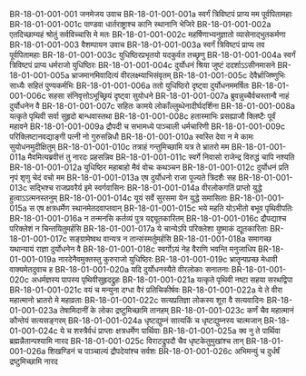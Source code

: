 BR-18-01-001-001	जनमेजय उवाच
BR-18-01-001-001a	स्वर्गं त्रिविष्टपं प्राप्य मम पूर्वपितामहाः
BR-18-01-001-001c	पाण्डवा धार्तराष्ट्राश्च कानि स्थानानि भेजिरे
BR-18-01-001-002a	एतदिच्छाम्यहं श्रोतुं सर्वविच्चासि मे मतः
BR-18-01-001-002c	महर्षिणाभ्यनुज्ञातो व्यासेनाद्भुतकर्मणा
BR-18-01-001-003	वैशम्पायन उवाच
BR-18-01-001-003a	स्वर्गं त्रिविष्टपं प्राप्य तव पूर्वपितामहाः
BR-18-01-001-003c	युधिष्ठिरप्रभृतयो यदकुर्वत तच्छृणु
BR-18-01-001-004a	स्वर्गं त्रिविष्टपं प्राप्य धर्मराजो युधिष्ठिरः
BR-18-01-001-004c	दुर्योधनं श्रिया जुष्टं ददर्शाऽऽसीनमासने
BR-18-01-001-005a	भ्राजमानमिवादित्यं वीरलक्ष्म्याभिसंवृतम्
BR-18-01-001-005c	देवैर्भ्राजिष्णुभिः साध्यैः सहितं पुण्यकर्मभिः
BR-18-01-001-006a	ततो युधिष्ठिरो दृष्ट्वा दुर्योधनममर्षितः
BR-18-01-001-006c	सहसा संनिवृत्तोऽभूच्छ्रियं दृष्ट्वा सुयोधने
BR-18-01-001-007a	ब्रुवन्नुच्चैर्वचस्तान्वै नाहं दुर्योधनेन वै
BR-18-01-001-007c	सहितः कामये लोकाँल्लुब्धेनादीर्घदर्शिना
BR-18-01-001-008a	यत्कृते पृथिवी सर्वा सुहृदो बान्धवास्तथा
BR-18-01-001-008c	हतास्माभिः प्रसह्याजौ क्लिष्टैः पूर्वं महावने
BR-18-01-001-009a	द्रौपदी च सभामध्ये पाञ्चाली धर्मचारिणी
BR-18-01-001-009c	परिक्लिष्टानवद्याङ्गी पत्नी नो गुरुसन्निधौ
BR-18-01-001-010a	स्वस्ति देवा न मे कामः सुयोधनमुदीक्षितुम्
BR-18-01-001-010c	तत्राहं गन्तुमिच्छामि यत्र ते भ्रातरो मम
BR-18-01-001-011a	मैवमित्यब्रवीत्तं तु नारदः प्रहसन्निव
BR-18-01-001-011c	स्वर्गे निवासो राजेन्द्र विरुद्धं चापि नश्यति
BR-18-01-001-012a	युधिष्ठिर महाबाहो मैवं वोचः कथञ्चन
BR-18-01-001-012c	दुर्योधनं प्रति नृपं शृणु चेदं वचो मम
BR-18-01-001-013a	एष दुर्योधनो राजा पूज्यते त्रिदशैः सह
BR-18-01-001-013c	सद्भिश्च राजप्रवरैर्य इमे स्वर्गवासिनः
BR-18-01-001-014a	वीरलोकगतिं प्राप्तो युद्धे हुत्वाऽऽत्मनस्तनुम्
BR-18-01-001-014c	यूयं सर्वे सुरसमा येन युद्धे समासिताः
BR-18-01-001-015a	स एष क्षत्रधर्मेण स्थानमेतदवाप्तवान्
BR-18-01-001-015c	भये महति योऽभीतो बभूव पृथिवीपतिः
BR-18-01-001-016a	न तन्मनसि कर्तव्यं पुत्र यद्द्यूतकारितम्
BR-18-01-001-016c	द्रौपद्याश्च परिक्लेशं न चिन्तयितुमर्हसि
BR-18-01-001-017a	ये चान्येऽपि परिक्लेशा युष्माकं द्यूतकारिताः
BR-18-01-001-017c	सङ्ग्रामेष्वथ वान्यत्र न तान्संस्मर्तुमर्हसि
BR-18-01-001-018a	समागच्छ यथान्यायं राज्ञा दुर्योधनेन वै
BR-18-01-001-018c	स्वर्गोऽयं नेह वैराणि भवन्ति मनुजाधिप
BR-18-01-001-019a	नारदेनैवमुक्तस्तु कुरुराजो युधिष्ठिरः
BR-18-01-001-019c	भ्रातॄन्पप्रच्छ मेधावी वाक्यमेतदुवाच ह
BR-18-01-001-020a	यदि दुर्योधनस्यैते वीरलोकाः सनातनाः
BR-18-01-001-020c	अधर्मज्ञस्य पापस्य पृथिवीसुहृदद्रुहः
BR-18-01-001-021a	यत्कृते पृथिवी नष्टा सहया सरथद्विपा
BR-18-01-001-021c	वयं च मन्युना दग्धा वैरं प्रतिचिकीर्षवः
BR-18-01-001-022a	ये ते वीरा महात्मानो भ्रातरो मे महाव्रताः
BR-18-01-001-022c	सत्यप्रतिज्ञा लोकस्य शूरा वै सत्यवादिनः
BR-18-01-001-023a	तेषामिदानीं के लोका द्रष्टुमिच्छामि तानहम्
BR-18-01-001-023c	कर्णं चैव महात्मानं कौन्तेयं सत्यसङ्गरम्
BR-18-01-001-024a	धृष्टद्युम्नं सात्यकिं च धृष्टद्युम्नस्य चात्मजान्
BR-18-01-001-024c	ये च शस्त्रैर्वधं प्राप्ताः क्षत्रधर्मेण पार्थिवाः
BR-18-01-001-025a	क्व नु ते पार्थिवा ब्रह्मन्नैतान्पश्यामि नारद
BR-18-01-001-025c	विराटद्रुपदौ चैव धृष्टकेतुमुखांश्च तान्
BR-18-01-001-026a	शिखण्डिनं च पाञ्चाल्यं द्रौपदेयांश्च सर्वशः
BR-18-01-001-026c	अभिमन्युं च दुर्धर्षं द्रष्टुमिच्छामि नारद
